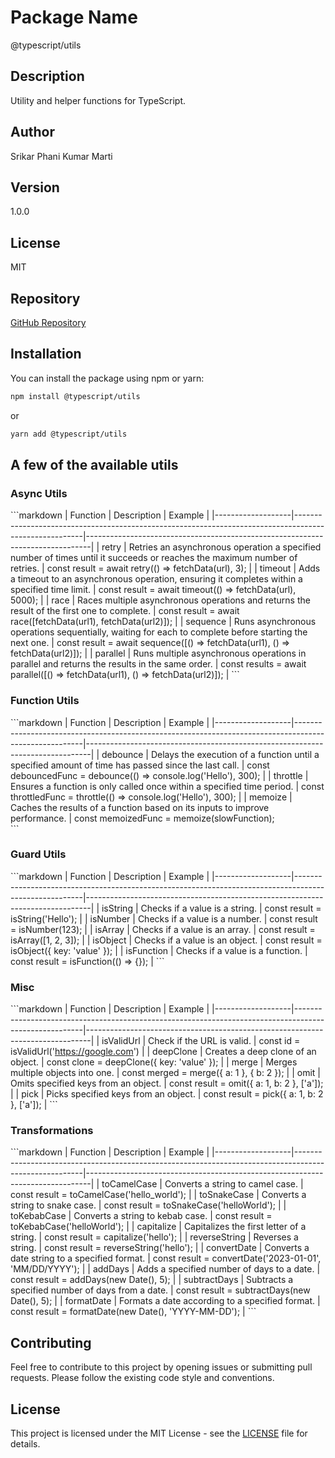 # Package Name
@typescript/utils

## Description
Utility and helper functions for TypeScript.

## Author
Srikar Phani Kumar Marti

## Version
1.0.0

## License
MIT

## Repository
[GitHub Repository](https://github.com/srikarphanikumar/typescript-utils/)

## Installation
You can install the package using npm or yarn:

```sh
npm install @typescript/utils
```
or
```sh
yarn add @typescript/utils
```

## A few of the available utils

### Async Utils

\`\`\`markdown
| Function          | Description                                                                                           | Example                                                                       |
|-------------------|-------------------------------------------------------------------------------------------------------|-------------------------------------------------------------------------------|
| retry             | Retries an asynchronous operation a specified number of times until it succeeds or reaches the maximum number of retries. | const result = await retry(() => fetchData(url), 3);                      |
| timeout           | Adds a timeout to an asynchronous operation, ensuring it completes within a specified time limit.   | const result = await timeout(() => fetchData(url), 5000);                |
| race              | Races multiple asynchronous operations and returns the result of the first one to complete.         | const result = await race([fetchData(url1), fetchData(url2)]);           |
| sequence          | Runs asynchronous operations sequentially, waiting for each to complete before starting the next one. | const result = await sequence([() => fetchData(url1), () => fetchData(url2)]); |
| parallel          | Runs multiple asynchronous operations in parallel and returns the results in the same order.        | const results = await parallel([() => fetchData(url1), () => fetchData(url2)]); |
\`\`\`

### Function Utils

\`\`\`markdown
| Function          | Description                                                                                           | Example                                                                       |
|-------------------|-------------------------------------------------------------------------------------------------------|-------------------------------------------------------------------------------|
| debounce          | Delays the execution of a function until a specified amount of time has passed since the last call.  | const debouncedFunc = debounce(() => console.log('Hello'), 300);          |
| throttle          | Ensures a function is only called once within a specified time period.                              | const throttledFunc = throttle(() => console.log('Hello'), 300);          |
| memoize           | Caches the results of a function based on its inputs to improve performance.                        | const memoizedFunc = memoize(slowFunction);    
\`\`\`

### Guard Utils

\`\`\`markdown
| Function          | Description                                                                                           | Example                                                                       |
|-------------------|-------------------------------------------------------------------------------------------------------|-------------------------------------------------------------------------------|
| isString          | Checks if a value is a string.                                                                       | const result = isString('Hello');                                            |
| isNumber          | Checks if a value is a number.                                                                       | const result = isNumber(123);                                                |
| isArray           | Checks if a value is an array.                                                                       | const result = isArray([1, 2, 3]);                                           |
| isObject          | Checks if a value is an object.                                                                      | const result = isObject({ key: 'value' });                                   |
| isFunction        | Checks if a value is a function.                                                                     | const result = isFunction(() => {});                                         |
\`\`\`

### Misc

\`\`\`markdown
| Function          | Description                                                                                           | Example                                                                       |
|-------------------|-------------------------------------------------------------------------------------------------------|-------------------------------------------------------------------------------|
| isValidUrl              | Check if the URL is valid.                                                                       | const id = isValidUrl('https://google.com')                                                          |
| deepClone         | Creates a deep clone of an object.                                                                   | const clone = deepClone({ key: 'value' });                                   |
| merge             | Merges multiple objects into one.                                                                    | const merged = merge({ a: 1 }, { b: 2 });                                    |
| omit              | Omits specified keys from an object.                                                                 | const result = omit({ a: 1, b: 2 }, ['a']);                                  |
| pick              | Picks specified keys from an object.                                                                 | const result = pick({ a: 1, b: 2 }, ['a']);                                  |
\`\`\`

### Transformations

\`\`\`markdown
| Function          | Description                                                                                           | Example                                                                       |
|-------------------|-------------------------------------------------------------------------------------------------------|-------------------------------------------------------------------------------|
| toCamelCase       | Converts a string to camel case.                                                                     | const result = toCamelCase('hello_world');                                   |
| toSnakeCase       | Converts a string to snake case.                                                                     | const result = toSnakeCase('helloWorld');                                    |
| toKebabCase       | Converts a string to kebab case.                                                                     | const result = toKebabCase('helloWorld');                                    |
| capitalize        | Capitalizes the first letter of a string.                                                            | const result = capitalize('hello');                                          |
| reverseString     | Reverses a string.                                                                                   | const result = reverseString('hello');                                       |
| convertDate       | Converts a date string to a specified format.                                                        | const result = convertDate('2023-01-01', 'MM/DD/YYYY');                      |
| addDays           | Adds a specified number of days to a date.                                                           | const result = addDays(new Date(), 5);                                       |
| subtractDays      | Subtracts a specified number of days from a date.                                                    | const result = subtractDays(new Date(), 5);                                  |
| formatDate        | Formats a date according to a specified format.                                                      | const result = formatDate(new Date(), 'YYYY-MM-DD');                         |
\`\`\`

## Contributing
Feel free to contribute to this project by opening issues or submitting pull requests. Please follow the existing code style and conventions.

## License
This project is licensed under the MIT License - see the [LICENSE](LICENSE) file for details.
